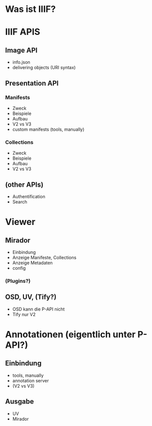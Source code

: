 # Was ist IIIF?
# IIIF APIS
## Image API
- info.json  
- delivering objects (URI syntax)
## Presentation API
### Manifests
- Zweck  
- Beispiele
- Aufbau
- V2 vs V3
- custom manifests (tools, manually)
### Collections
- Zweck  
- Beispiele
- Aufbau
- V2 vs V3
## (other APIs)
 - Authentification
 - Search
# Viewer
## Mirador
- Einbindung
- Anzeige Manifeste, Collections
- Anzeige Metadaten
- config
### (Plugins?)
## OSD, UV, (Tify?)
- OSD kann die P-API nicht
- Tify nur V2
# Annotationen (eigentlich unter P-API?)
## Einbindung
- tools, manually
- annotation server
- (V2 vs V3)
## Ausgabe
- UV
- Mirador